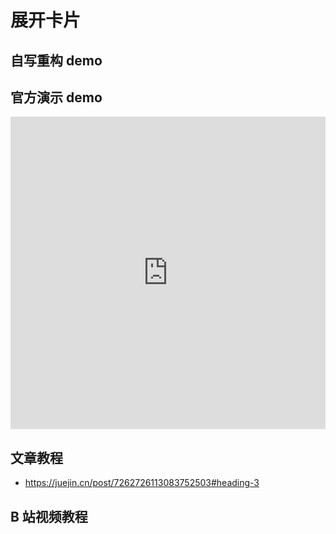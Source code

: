 # 展开卡片

## 自写重构 demo

<ExpandingCards />

## 官方演示 demo

<iframe
	src="https://50projects50days.com/projects/expanding-cards/"
	width="100%"
  height="500px"
  frameborder="0"
  scrolling="No"
  leftmargin="0"
  topmargin="0"
></iframe>

## 文章教程

- https://juejin.cn/post/7262726113083752503#heading-3

## B 站视频教程

<BiliBili bvid="BV1BN4y1j77w" />
